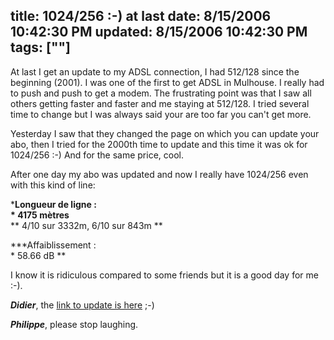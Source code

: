 title: 1024/256 :-) at last
date: 8/15/2006 10:42:30 PM
updated: 8/15/2006 10:42:30 PM
tags: [""]
---
At last I get an update to my ADSL connection, I had 512/128 since the beginning (2001). I was one of the first to get ADSL in Mulhouse. I really had to push and push to get a modem. The frustrating point was that I saw all others getting faster and faster and me staying at 512/128. I tried several time to change but I was always said your are too far you can't get more.

Yesterday I saw that they changed the page on which you can update your abo, then I tried for the 2000th time to update and this time it was ok for 1024/256 :-) And for the same price, cool.

After one day my abo was updated and now I really have 1024/256 even with this kind of line:

***Longueur de ligne :  
* 4175 mètres**  
** 4/10 sur 3332m, 6/10 sur 843m ** 

***Affaiblissement :  
* 58.66 dB **

I know it is ridiculous compared to some friends but it is a good day for me :-).

***Didier***, the [link to update is here](http://r.orange.fr/r/Ocompteabonnement?ref=menuMC) ;-)

***Philippe***, please stop laughing.
